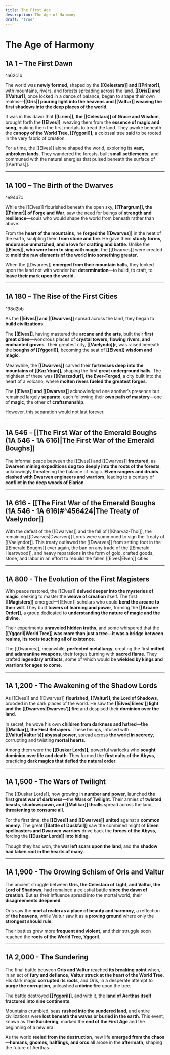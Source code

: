 ```yaml
---
title: The First Age
description: The Age of Harmony
draft: "true"
---
```

# The Age of Harmony
## **1A 1 – The First Dawn**

^a62c1b

The world was **newly formed**, shaped by the **[[Celestara]] and [[Primor]]**, with mountains, rivers, and forests spreading across the land. **[[Oris]] and [[Valtur]]**, once locked in a dance of balance, began to shape their own realms—**[[Oris]] pouring light into the heavens and [[Valtur]] weaving the first shadows into the deep places of the world**.

It was in this dawn that **[[Lirien]], the [[Celestara]] of Grace and Wisdom**, brought forth the **[[Elves]]**, weaving them from the **essence of magic and song**, making them the first mortals to tread the land. They awoke beneath the **canopy of the World Tree, [[Yggoril]]**, a colossal tree said to be rooted in the very fabric of creation.

For a time, the [[Elves]] alone shaped the world, exploring its **vast, unbroken lands**. They wandered the forests, built **small settlements**, and communed with the natural energies that pulsed beneath the surface of [[Aerthas]].

---

## **1A 100 – The Birth of the Dwarves**

^e94d7c

While the [[Elves]] flourished beneath the open sky, **[[Thargrum]], the [[Primor]] of Forge and War**, saw the need for beings of **strength and resilience**—souls who would shape the world from beneath rather than above.

From the **heart of the mountains**, he **forged the [[Dwarves]]** in the heat of the earth, sculpting them **from stone and fire**. He gave them **sturdy forms, endurance unmatched, and a love for crafting and battle**. Unlike the **[[Elves]], who were born to sing with magic**, the [[Dwarves]] were created to **mold the raw elements of the world into something greater**.

When the [[Dwarves]] **emerged from their mountain halls**, they looked upon the land not with wonder but **determination**—to build, to craft, to **leave their mark upon the world.**

---

## **1A 180 – The Rise of the First Cities**

^98d2bb

As the **[[Elves]] and [[Dwarves]]** spread across the land, they began to **build civilizations**.

The **[[Elves]]**, having mastered the **arcane and the arts**, built their **first great cities**—wondrous places of **crystal towers, flowing rivers, and enchanted groves**. Their greatest city, **[[Vaelyndo]]r**, was raised beneath the **boughs of [[Yggoril]]**, becoming the seat of **[[Elven]] wisdom and magic**.

Meanwhile, the **[[Dwarves]]** carved their **fortresses deep into the mountains of [[Kaz'dran]]**, shaping the first **great underground halls**. The mightiest of these was **[[Kharzadur]], the Ever-Forged**, a city built into the heart of a volcano, where **molten rivers fueled the greatest forges**.

The **[[Elves]] and [[Dwarves]]** acknowledged one another’s presence but remained largely **separate**, each following their **own path of mastery**—one of **magic**, the other of **craftsmanship**.

However, this separation would not last forever.

---

## **1A 546 - [[The First War of the Emerald Boughs (1A 546 - 1A 616)|The First War of the Emerald Boughs]]**

The informal peace between the [[Elves]] and [[Dwarves]] **fractured**, as **Dwarven mining expeditions dug too deeply into the roots of the forests**, unknowingly threatening the balance of magic. **Elven rangers and druids clashed with Dwarven engineers and warriors**, leading to a century of **conflict in the deep woods of Elarion**.

---

## **1A 616 - [[The First War of the Emerald Boughs (1A 546 - 1A 616)#^456424|The Treaty of Vaelyndor]]**

With the defeat of the [[Dwarves]] and the fall of [[Kharvaz-Thol]], the remaining [[Dwarves|Dwarven]] Lords were summoned to sign the Treaty of [[Vaelyndor]]. This treaty outlawed the [[Dwarves]] from setting foot in the [[Emerald Boughs]] ever again, the ban on any trade of the [[Emerald Heartwood]], and heavy reparations in the form of gold, crafted goods, stone, and labor in an effort to rebuild the fallen [[Elves|Elven]] cities.

---

## **1A 800 - The Evolution of the First Magisters**

With peace restored, the [[Elves]] **delved deeper into the mysteries of magic**, seeking to master the **weave of creation** itself. The first **[[Magisters]]** emerged—[[Elven]] scholars who could **bend the arcane to their will**. They built **towers of learning and power**, forming the **[[Arcane Order]]**, a group dedicated to **understanding the nature of magic and the divine**.

Their experiments **unraveled hidden truths**, and some whispered that the **[[Yggoril|World Tree]] was more than just a tree—it was a bridge between realms, its roots touching all of existence**.

The [[Dwarves]], meanwhile, **perfected metallurgy**, creating the first **mithril and adamantine weapons**, their forges burning with **sacred flame**. They crafted **legendary artifacts**, some of which would be **wielded by kings and warriors for ages to come**.

---

## **1A 1,200 - The Awakening of the Shadow Lords**

As [[Elves]] and [[Dwarves]] **flourished**, **[[Valtur]], the Lord of Shadows**, brooded in the dark places of the world. He saw the **[[Elves|Elves’]] light and the [[Dwarves|Dwarves’]] fire** and despised their **dominion over the land**.

In secret, he wove his own **children from darkness and hatred**—**the [[Malikar]], the First Betrayers**. These beings, infused with **[[Valtur|Valtur’s]] abyssal power**, spread across **the world in secrecy**, corrupting and twisting **mortal hearts**.

Among them were the **[[Duskar Lords]]**, powerful warlocks who **sought dominion over life and death**. They formed the **first cults of the Abyss**, practicing **dark magics that defied the natural order**.

---

## **1A 1,500 - The Wars of Twilight**

The [[Duskar Lords]], now growing in **number and power**, launched **the first great war of darkness**—the **Wars of Twilight**. Their armies of **twisted beasts, shadowspawn, and [[Malikar]] thralls** spread across the land, **threatening to consume all.**

For the first time, the **[[Elves]] and [[Dwarves]]** **united** against a **common enemy**. The great **[[Battle of Duskfall]]** saw the combined might of **Elven spellcasters and Dwarven warriors** drive back the **forces of the Abyss**, forcing the **[[Duskar Lords]] into hiding**.

Though they had won, the **war left scars upon the land**, and the **shadow had taken root in the hearts of many**.

---

## **1A 1,900 - The Growing Schism of Oris and Valtur**

The ancient struggle between **Oris, the Celestara of Light, and Valtur, the Lord of Shadows**, had remained a celestial battle **since the dawn of creation**. But as their influence spread into the mortal world, their **disagreements deepened**.

Oris saw the **mortal realm as a place of beauty and harmony**, a reflection of **the heavens**, while Valtur saw it as **a proving ground** where only the **strongest should rule**.

Their battles grew more **frequent and violent**, and their struggle soon reached the **roots of the World Tree, Yggoril**.

---

## **1A 2,000 - The Sundering**

The final battle between **Oris and Valtur** reached **its breaking point** when, in an act of **fury and defiance**, **Valtur struck at the heart of the World Tree**. His dark magic **corrupted its roots**, and Oris, in a desperate attempt to **purge the corruption**, unleashed **a divine fire** upon the tree.

The battle destroyed **[[Yggoril]]**, and with it, the **land of Aerthas itself fractured into nine continents**.

Mountains crumbled, seas **rushed into the sundered land**, and entire civilizations were **lost beneath the waves or buried in the earth**. This event, known as **The Sundering**, marked the **end of the First Age** and the beginning of a new era.

As the world **reeled from the destruction**, new life **emerged from the chaos**—**humans, gnomes, halflings, and orcs** all arose in the **aftermath**, shaping the future of Aerthas.